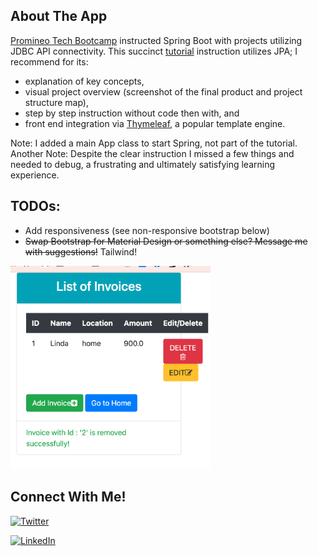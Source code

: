 ## About The App

[Promineo Tech Bootcamp](https://www.promineotech.com/) instructed Spring Boot with projects utilizing JDBC API connectivity. This succinct [tutorial](https://javatechonline.com/spring-boot-mvc-crud-example/) instruction utilizes JPA; I recommend for its: 
* explanation of key concepts, 
* visual project overview (screenshot of the final product and project structure map), 
* step by step instruction without code then with, and
* front end integration via [Thymeleaf]("https://www.thymeleaf.org/"), a popular template engine.

Note: I added a main App class to start Spring, not part of the tutorial.</br>
Another Note: Despite the clear instruction I missed a few things and needed to debug, a frustrating and ultimately satisfying learning experience.

## TODOs:
* Add responsiveness (see non-responsive bootstrap below)
* ~~Swap Bootstrap for Material Design or something else? Message me with suggestions!~~ Tailwind!

<img width="320" src="./assets/not-responsive.png" alt="Non-responsive bootstrap">

## Connect With Me!

[Twitter URL]: https://img.shields.io/badge/Twitter-1DA1F2?style=for-the-badge&logo=twitter&logoColor=white
[![Twitter][Twitter URL]](https://twitter.com/L_Forlizzi)

[linkedin-shield]: https://img.shields.io/badge/-LinkedIn-black.svg?style=for-the-badge&logo=linkedin&colorB=555
[![LinkedIn][linkedin-shield]](https://linkedin.com/in/linda-forlizzi)